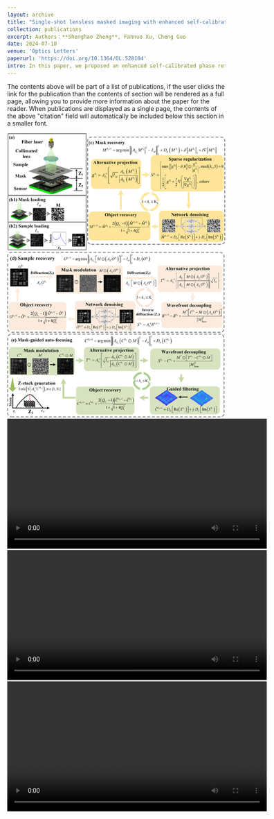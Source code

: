 ```yaml
---
layout: archive
title: "Single-shot lensless masked imaging with enhanced self-calibrated phase retrieval"
collection: publications
excerpt: Authors：**Shenghao Zheng**, Fannuo Xu, Cheng Guo
date: 2024-07-10
venue: 'Optics Letters'
paperurl: 'https://doi.org/10.1364/OL.528104'
intro: In this paper, we proposed an enhanced self-calibrated phase retrieval (eSCPR) method, introducing the idea of wavefront decoupling into lessless masked imaging (LMI) systems and realizing single-shot LMI. 
---
```


The contents above will be part of a list of publications, if the user clicks the link for the publication than the contents of section will be rendered as a full page, allowing you to provide more information about the paper for the reader. When publications are displayed as a single page, the contents of the above "citation" field will automatically be included below this section in a smaller font.

<img src="/_publications/imgs/eSCPR.png">

<video src="/materals/eSCPR.mp4" autoplay="true" controls="controls" width="600">
</video>

<video src="/materals/single-1.mp4" autoplay="true" controls="controls" width="600">
</video>

<video src="/materals/single-2.mp4" autoplay="true" controls="controls" width="600">
</video>
